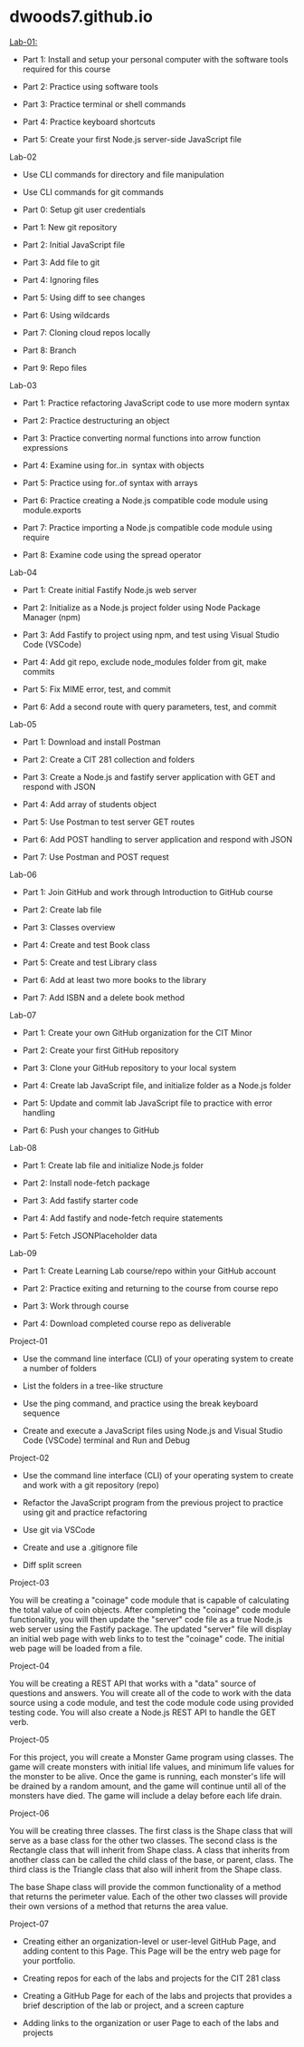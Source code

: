 # dwoods7.github.io
[Lab-01:](https://github.com/dwoods7/cit281-lab-01) 

-   Part 1: Install and setup your personal computer with the software tools required for this course

-   Part 2: Practice using software tools

-   Part 3: Practice terminal or shell commands

-   Part 4: Practice keyboard shortcuts

-   Part 5: Create your first Node.js server-side JavaScript file

Lab-02

-   Use CLI commands for directory and file manipulation

-   Use CLI commands for git commands

-   Part 0: Setup git user credentials

-   Part 1: New git repository

-   Part 2: Initial JavaScript file

-   Part 3: Add file to git

-   Part 4: Ignoring files

-   Part 5: Using diff to see changes

-   Part 6: Using wildcards

-   Part 7: Cloning cloud repos locally

-   Part 8: Branch

-   Part 9: Repo files

Lab-03

-   Part 1: Practice refactoring JavaScript code to use more modern syntax

-   Part 2: Practice destructuring an object

-   Part 3: Practice converting normal functions into arrow function expressions

-   Part 4: Examine using for..in  syntax with objects

-   Part 5: Practice using for..of syntax with arrays

-   Part 6: Practice creating a Node.js compatible code module using module.exports

-   Part 7: Practice importing a Node.js compatible code module using require

-   Part 8: Examine code using the spread operator

Lab-04

-   Part 1: Create initial Fastify Node.js web server

-   Part 2: Initialize as a Node.js project folder using Node Package Manager (npm)

-   Part 3: Add Fastify to project using npm, and test using Visual Studio Code (VSCode)

-   Part 4: Add git repo, exclude node_modules folder from git, make commits

-   Part 5: Fix MIME error, test, and commit

-   Part 6: Add a second route with query parameters, test, and commit

Lab-05

-   Part 1: Download and install Postman

-   Part 2: Create a CIT 281 collection and folders

-   Part 3: Create a Node.js and fastify server application with GET and respond with JSON

-   Part 4: Add array of students object

-   Part 5: Use Postman to test server GET routes

-   Part 6: Add POST handling to server application and respond with JSON

-   Part 7: Use Postman and POST request

Lab-06

-   Part 1: Join GitHub and work through Introduction to GitHub course

-   Part 2: Create lab file

-   Part 3: Classes overview

-   Part 4: Create and test Book class

-   Part 5: Create and test Library class

-   Part 6: Add at least two more books to the library

-   Part 7: Add ISBN and a delete book method

Lab-07

-   Part 1: Create your own GitHub organization for the CIT Minor

-   Part 2: Create your first GitHub repository

-   Part 3: Clone your GitHub repository to your local system

-   Part 4: Create lab JavaScript file, and initialize folder as a Node.js folder

-   Part 5: Update and commit lab JavaScript file to practice with error handling

-   Part 6: Push your changes to GitHub

Lab-08

-   Part 1: Create lab file and initialize Node.js folder

-   Part 2: Install node-fetch package

-   Part 3: Add fastify starter code

-   Part 4: Add fastify and node-fetch require statements

-   Part 5: Fetch JSONPlaceholder data

Lab-09

-   Part 1: Create Learning Lab course/repo within your GitHub account

-   Part 2: Practice exiting and returning to the course from course repo

-   Part 3: Work through course

-   Part 4: Download completed course repo as deliverable

Project-01

-   Use the command line interface (CLI) of your operating system to create a number of folders

-   List the folders in a tree-like structure

-   Use the ping command, and practice using the break keyboard sequence

-   Create and execute a JavaScript files using Node.js and Visual Studio Code (VSCode) terminal and Run and Debug

Project-02

-   Use the command line interface (CLI) of your operating system to create and work with a git repository (repo)

-   Refactor the JavaScript program from the previous project to practice using git and practice refactoring

-   Use git via VSCode

-   Create and use a .gitignore file

-   Diff split screen

Project-03

You will be creating a "coinage" code module that is capable of calculating the total value of coin objects. After completing the "coinage" code module functionality, you will then update the "server" code file as a true Node.js web server using the Fastify package. The updated "server" file will display an initial web page with web links to to test the "coinage" code. The initial web page will be loaded from a file.

Project-04

You will be creating a REST API that works with a "data" source of questions and answers. You will create all of the code to work with the data source using a code module, and test the code module code using provided testing code. You will also create a Node.js REST API to handle the GET verb. 

Project-05

For this project, you will create a Monster Game program using classes. The game will create monsters with initial life values, and minimum life values for the monster to be alive. Once the game is running, each monster's life will be drained by a random amount, and the game will continue until all of the monsters have died. The game will include a delay before each life drain.

Project-06

You will be creating three classes. The first class is the Shape class that will serve as a base class for the other two classes. The second class is the Rectangle class that will inherit from Shape class. A class that inherits from another class can be called the child class of the base, or parent, class. The third class is the Triangle class that also will inherit from the Shape class.

The base Shape class will provide the common functionality of a method that returns the perimeter value. Each of the other two classes will provide their own versions of a method that returns the area value.

Project-07

-   Creating either an organization-level or user-level GitHub Page, and adding content to this Page. This Page will be the entry web page for your portfolio.

-   Creating repos for each of the labs and projects for the CIT 281 class

-   Creating a GitHub Page for each of the labs and projects that provides a brief description of the lab or project, and a screen capture

-   Adding links to the organization or user Page to each of the labs and projects
